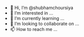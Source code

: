 - 👋 Hi, I’m @shubhamchoursiya
- 👀 I’m interested in ...
- 🌱 I’m currently learning ...
- 💞️ I’m looking to collaborate on ...
- 📫 How to reach me ...

<!---
shubhamchoursiya/shubhamchoursiya is a ✨ special ✨ repository because its `README.md` (this file) appears on your GitHub profile.
You can click the Preview link to take a look at your changes.
--->
